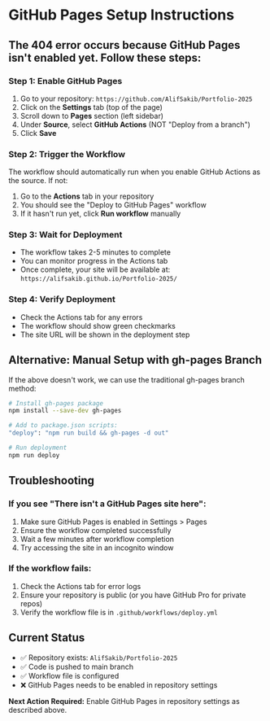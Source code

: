 # GitHub Pages Setup Instructions

## The 404 error occurs because GitHub Pages isn't enabled yet. Follow these steps:

### Step 1: Enable GitHub Pages
1. Go to your repository: `https://github.com/AlifSakib/Portfolio-2025`
2. Click on the **Settings** tab (top of the page)
3. Scroll down to **Pages** section (left sidebar)
4. Under **Source**, select **GitHub Actions** (NOT "Deploy from a branch")
5. Click **Save**

### Step 2: Trigger the Workflow
The workflow should automatically run when you enable GitHub Actions as the source. If not:

1. Go to the **Actions** tab in your repository
2. You should see the "Deploy to GitHub Pages" workflow
3. If it hasn't run yet, click **Run workflow** manually

### Step 3: Wait for Deployment
- The workflow takes 2-5 minutes to complete
- You can monitor progress in the Actions tab
- Once complete, your site will be available at: `https://alifsakib.github.io/Portfolio-2025/`

### Step 4: Verify Deployment
- Check the Actions tab for any errors
- The workflow should show green checkmarks
- The site URL will be shown in the deployment step

## Alternative: Manual Setup with gh-pages Branch

If the above doesn't work, we can use the traditional gh-pages branch method:

```bash
# Install gh-pages package
npm install --save-dev gh-pages

# Add to package.json scripts:
"deploy": "npm run build && gh-pages -d out"

# Run deployment
npm run deploy
```

## Troubleshooting

### If you see "There isn't a GitHub Pages site here":
1. Make sure GitHub Pages is enabled in Settings > Pages
2. Ensure the workflow completed successfully
3. Wait a few minutes after workflow completion
4. Try accessing the site in an incognito window

### If the workflow fails:
1. Check the Actions tab for error logs
2. Ensure your repository is public (or you have GitHub Pro for private repos)
3. Verify the workflow file is in `.github/workflows/deploy.yml`

## Current Status
- ✅ Repository exists: `AlifSakib/Portfolio-2025`
- ✅ Code is pushed to main branch
- ✅ Workflow file is configured
- ❌ GitHub Pages needs to be enabled in repository settings

**Next Action Required:** Enable GitHub Pages in repository settings as described above.
